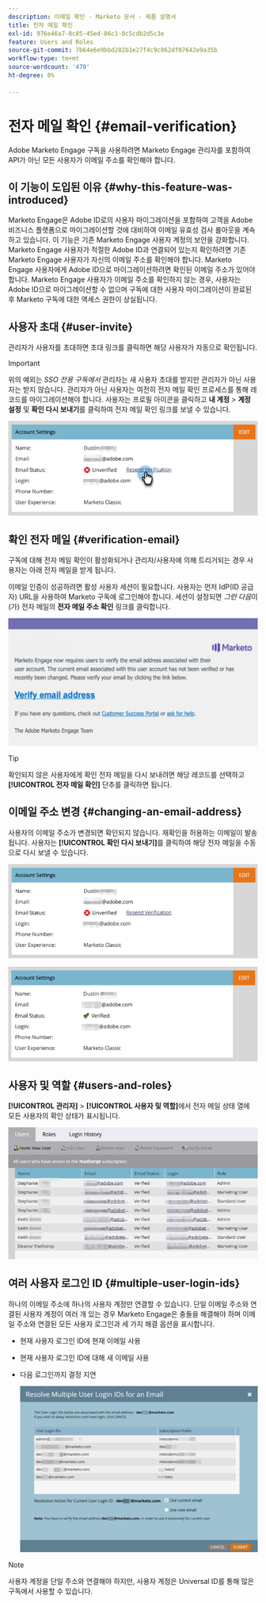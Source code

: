 ```yaml
---
description: 이메일 확인 - Marketo 문서 - 제품 설명서
title: 전자 메일 확인
exl-id: 976e46a7-8c85-45ed-86c1-0c5cdb2d5c3e
feature: Users and Roles
source-git-commit: 7b64e6e9bbd282b1e27f4c9c862df07642e9a35b
workflow-type: tm+mt
source-wordcount: '470'
ht-degree: 0%

---
```


# 전자 메일 확인 {#email-verification}

Adobe Marketo Engage 구독을 사용하려면 Marketo Engage 관리자를 포함하여 API가 아닌 모든 사용자가 이메일 주소를 확인해야 합니다.

## 이 기능이 도입된 이유 {#why-this-feature-was-introduced}

Marketo Engage은 Adobe ID로의 사용자 마이그레이션을 포함하여 고객을 Adobe 비즈니스 플랫폼으로 마이그레이션할 것에 대비하여 이메일 유효성 검사 롤아웃을 계속하고 있습니다. 이 기능은 기존 Marketo Engage 사용자 계정의 보안을 강화합니다. Marketo Engage 사용자가 적절한 Adobe ID과 연결되어 있는지 확인하려면 기존 Marketo Engage 사용자가 자신의 이메일 주소를 확인해야 합니다. Marketo Engage 사용자에게 Adobe ID으로 마이그레이션하려면 확인된 이메일 주소가 있어야 합니다. Marketo Engage 사용자가 이메일 주소를 확인하지 않는 경우, 사용자는 Adobe ID으로 마이그레이션할 수 없으며 구독에 대한 사용자 마이그레이션이 완료된 후 Marketo 구독에 대한 액세스 권한이 상실됩니다.

## 사용자 초대 {#user-invite}

관리자가 사용자를 초대하면 초대 링크를 클릭하면 해당 사용자가 자동으로 확인됩니다.

>[!IMPORTANT]
>
>위의 예외는 _SSO 전용 구독에서_ 관리자는 새 사용자 초대를 받지만 관리자가 아닌 사용자는 받지 않습니다. 관리자가 아닌 사용자는 여전히 전자 메일 확인 프로세스를 통해 레코드를 마이그레이션해야 합니다. 사용자는 프로필 아이콘을 클릭하고 **내 계정** > **계정 설정** 및 **확인 다시 보내기**&#x200B;를 클릭하여 전자 메일 확인 링크를 보낼 수 있습니다.

![](assets/email-verification-1.png)

## 확인 전자 메일 {#verification-email}

구독에 대해 전자 메일 확인이 활성화되거나 관리자/사용자에 의해 트리거되는 경우 사용자는 아래 전자 메일을 받게 됩니다.

이메일 인증이 성공하려면 활성 사용자 세션이 필요합니다. 사용자는 먼저 IdP(ID 공급자) URL을 사용하여 Marketo 구독에 로그인해야 합니다. 세션이 설정되면 _그런 다음_&#x200B;이(가) 전자 메일의 **전자 메일 주소 확인** 링크를 클릭합니다.

![](assets/email-verification-2.png)

>[!TIP]
>
>확인되지 않은 사용자에게 확인 전자 메일을 다시 보내려면 해당 레코드를 선택하고 **[!UICONTROL 전자 메일 확인]** 단추를 클릭하면 됩니다.

## 이메일 주소 변경 {#changing-an-email-address}

사용자의 이메일 주소가 변경되면 확인되지 않습니다. 재확인을 허용하는 이메일이 발송됩니다. 사용자는 **[!UICONTROL 확인 다시 보내기]**&#x200B;를 클릭하여 해당 전자 메일을 수동으로 다시 보낼 수 있습니다.

![](assets/email-verification-3.png)

![](assets/email-verification-4.png)

## 사용자 및 역할 {#users-and-roles}

**[!UICONTROL 관리자]** > **[!UICONTROL 사용자 및 역할]**&#x200B;에서 전자 메일 상태 열에 모든 사용자의 확인 상태가 표시됩니다.

![](assets/email-verification-5.png)

## 여러 사용자 로그인 ID {#multiple-user-login-ids}

하나의 이메일 주소에 하나의 사용자 계정만 연결할 수 있습니다. 단일 이메일 주소와 연결된 사용자 계정이 여러 개 있는 경우 Marketo Engage은 충돌을 해결해야 하며 이메일 주소와 연결된 모든 사용자 로그인과 세 가지 해결 옵션을 표시합니다.

* 현재 사용자 로그인 ID에 현재 이메일 사용
* 현재 사용자 로그인 ID에 대해 새 이메일 사용
* 다음 로그인까지 결정 지연

  ![](assets/email-verification-6.png)

>[!NOTE]
>
>사용자 계정을 단일 주소와 연결해야 하지만, 사용자 계정은 Universal ID를 통해 많은 구독에서 사용할 수 있습니다.
